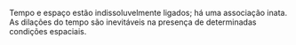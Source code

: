 ﻿Tempo e espaço estão indissoluvelmente ligados; há uma associação inata. As dilações do tempo são inevitáveis na presença de determinadas condições  espaciais.